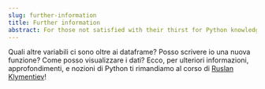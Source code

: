 ```yaml
---
slug: further-information
title: Further information
abstract: For those not satisfied with their thirst for Python knowledge...
---
```


Quali altre variabili ci sono oltre ai dataframe? Posso scrivere io una nuova funzione? Come posso visualizzare i dati? Ecco, per ulteriori informazioni, approfondimenti, e nozioni di Python ti rimandiamo al corso di [Ruslan Klymentiev](https://github.com/rklymentiev/py-for-neuro)!